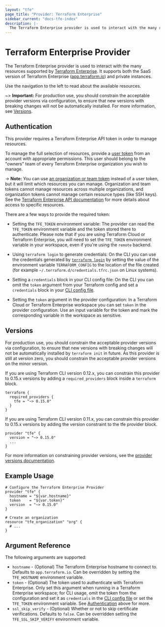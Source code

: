 ```yaml
---
layout: "tfe"
page_title: "Provider: Terraform Enterprise"
sidebar_current: "docs-tfe-index"
description: |-
  The Terraform Enterprise provider is used to interact with the many resources supported by Terraform Enterprise. The provider needs to be configured with the proper credentials before it can be used.
---
```


# Terraform Enterprise Provider

The Terraform Enterprise provider is used to interact with the many resources
supported by [Terraform Enterprise](https://www.hashicorp.com/products/terraform).
It supports both the SaaS version of Terraform Enterprise
([app.terraform.io](https://app.terraform.io)) and private instances.

Use the navigation to the left to read about the available resources.

~> **Important:** For production use, you should constrain the acceptable provider versions via configuration,
to ensure that new versions with breaking changes will not be automatically installed. 
For more information, see [Versions](#versions).

## Authentication

This provider requires a Terraform Enterprise API token in order to manage
resources.

To manage the full selection of resources, provide a
[user token](/docs/cloud/users-teams-organizations/users.html#api-tokens)
from an account with appropriate permissions. This user should belong to the
"owners" team of every Terraform Enterprise organization you wish to manage.

-> **Note:** You can use [an organization or team token](/docs/cloud/users-teams-organizations/api-tokens.html)
instead of a user token, but it will limit which resources you can manage.
Organization and team tokens cannot manage resources across multiple
organizations, and organization tokens cannot manage certain resource types
(like SSH keys). See the
[Terraform Enterprise API documentation](/docs/cloud/api/index.html)
for more details about access to specific resources.

There are a few ways to provide the required token:

- Setting the `TFE_TOKEN` environment variable: The provider can read the 
`TFE_TOKEN` environment variable and the token stored there to authenticate. 
Please note that if you are using Terraform Cloud or Terraform Enterprise, you 
will need to set the `TFE_TOKEN` environment variable in your workspace, even 
if you're using the `remote` backend.

- Using `terraform login` to generate credentials: On the CLI you can use the credentials 
generated by [`terraform login`](https://www.terraform.io/docs/commands/login.html)
by setting the value of the environment variable `TERRAFORM_CONFIG` to the location
of the file created (for example `~/.terraform.d/credentials.tfrc.json` on Linux systems).
 
- Setting a `credentials` block in your CLI config file: On the CLI you can omit the 
`token` argument from your Terraform config and set a `credentials` block in your 
[CLI config file](/docs/commands/cli-config.html#credentials).

- Setting the `token` argument in the provider configuration: In a Terraform Cloud or 
Terraform Enterprise workspace you can set `token` in the provider configuration. 
Use an input variable for the token and mark the corresponding variable in the 
workspace as sensitive.
  
## Versions

For production use, you should constrain the acceptable provider versions via configuration,
to ensure that new versions with breaking changes will not be automatically installed by 
`terraform init` in future. As this provider is still at version zero, you should constrain 
the acceptable provider versions on the minor version.

If you are using Terraform CLI version 0.12.x, you can constrain this provider to 0.15.x versions 
by adding a `required_providers` block inside a `terraform` block.

```hcl
terraform {
  required_providers {
    tfe = "~> 0.15.0"
  }
}
```

If you are using Terraform CLI version 0.11.x, you can constrain this provider to 0.15.x versions 
by adding the version constraint to the tfe provider block.

```hcl
provider "tfe" {
  version = "~> 0.15.0"
  ...
}
```

For more information on constraining provider versions, see the 
[provider versions documentation](https://www.terraform.io/docs/configuration/providers.html#provider-versions).
  

## Example Usage

```hcl
# Configure the Terraform Enterprise Provider
provider "tfe" {
  hostname = "${var.hostname}"
  token    = "${var.token}"
  version  = "~> 0.15.0"
}

# Create an organization
resource "tfe_organization" "org" {
  # ...
}
```

## Argument Reference

The following arguments are supported:

* `hostname` - (Optional) The Terraform Enterprise hostname to connect to.
  Defaults to `app.terraform.io`. Can be overridden by setting the
  `TFE_HOSTNAME` environment variable.
* `token` - (Optional) The token used to authenticate with Terraform Enterprise.
  Only set this argument when running in a Terraform Enterprise workspace; for
  CLI usage, omit the token from the configuration and set it as `credentials`
  in the [CLI config file](/docs/commands/cli-config.html#credentials) or set
  the `TFE_TOKEN` environment variable. See [Authentication](#authentication)
  above for more.
* `ssl_skip_verify` - (Optional) Whether or not to skip certificate verifications.
  Defaults to `false`. Can be overridden setting the `TFE_SSL_SKIP_VERIFY`
  environment variable.
